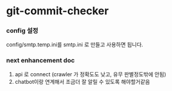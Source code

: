# git-commit-checker

### config 설정

config/smtp.temp.ini를 smtp.ini 로 만들고 사용하면 됩니다.

### next enhancement doc

1. api 로 connect (crawler 가 정확도도 낮고, 유무 판별정도밖에 안됨)
2. chatbot이랑 연계해서 조금더 잘 알릴 수 있도록 해야할거같음
